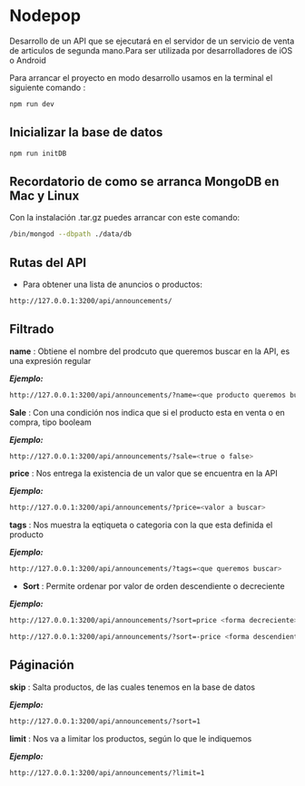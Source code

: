 # Nodepop

Desarrollo de un API que se ejecutará en el servidor de un servicio de venta de articulos de segunda mano.Para ser utilizada por desarrolladores de iOS o Android

Para arrancar el proyecto en modo desarrollo usamos en la terminal el siguiente comando :

```sh
npm run dev
```

## Inicializar la base de datos

```sh
npm run initDB
```

## Recordatorio de como se arranca MongoDB en Mac y Linux

Con la instalación .tar.gz puedes arrancar con este comando:

```sh
/bin/mongod --dbpath ./data/db
```

## Rutas del API

- Para obtener una lista de anuncios o productos:

```sh
http://127.0.0.1:3200/api/announcements/
```

## Filtrado

**name** : Obtiene el nombre del prodcuto que queremos buscar en la API, es una expresión regular

**_Ejemplo:_**

```sh
http://127.0.0.1:3200/api/announcements/?name=<que producto queremos buscar>
```

**Sale** : Con una condición nos indica que si el producto esta en venta o en compra, tipo booleam

**_Ejemplo:_**

```sh
http://127.0.0.1:3200/api/announcements/?sale=<true o false>
```

**price** : Nos entrega la existencia de un valor que se encuentra en la API

**_Ejemplo:_**

```sh
http://127.0.0.1:3200/api/announcements/?price=<valor a buscar>
```

**tags** : Nos muestra la eqtiqueta o categoria con la que esta definida el producto

**_Ejemplo:_**

```sh
http://127.0.0.1:3200/api/announcements/?tags=<que queremos buscar>
```

- **Sort** : Permite ordenar por valor de orden descendiente o decreciente

**_Ejemplo:_**

```sh
http://127.0.0.1:3200/api/announcements/?sort=price <forma decreciente>
```

```sh
http://127.0.0.1:3200/api/announcements/?sort=-price <forma descendiente>
```

## Páginación

**skip** : Salta productos, de las cuales tenemos en la base de datos

**_Ejemplo:_**

```sh
http://127.0.0.1:3200/api/announcements/?sort=1
```

**limit** : Nos va a limitar los productos, según lo que le indiquemos

**_Ejemplo:_**

```sh
http://127.0.0.1:3200/api/announcements/?limit=1
```
